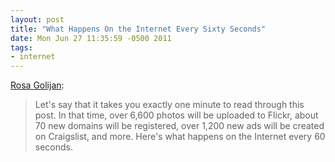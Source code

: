 ```yaml
---
layout: post
title: "What Happens On the Internet Every Sixty Seconds"
date: Mon Jun 27 11:35:59 -0500 2011
tags:
- internet
---
```

[Rosa Golijan](http://technolog.msnbc.msn.com/_news/2011/06/16/6874191-what-happens-on-the-internet-every-60-seconds):

> Let's say that it takes you exactly one minute to read through this post. In that time, over 6,600 photos will be uploaded to Flickr, about 70 new domains will be registered, over 1,200 new ads will be created on Craigslist, and more. Here's what happens on the Internet every 60 seconds.
